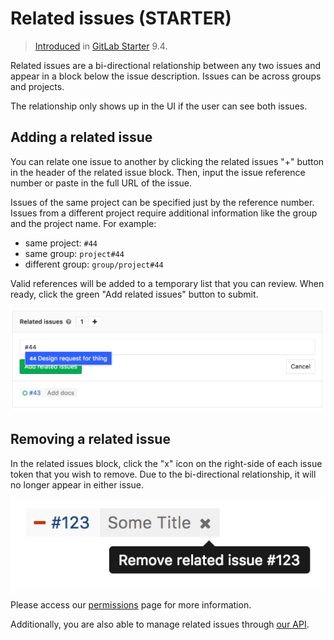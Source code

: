 # Related issues **(STARTER)**

> [Introduced](https://gitlab.com/gitlab-org/gitlab/-/merge_requests/1797) in [GitLab Starter](https://about.gitlab.com/pricing/) 9.4.

Related issues are a bi-directional relationship between any two issues
and appear in a block below the issue description. Issues can be across groups
and projects.

The relationship only shows up in the UI if the user can see both issues.

## Adding a related issue

You can relate one issue to another by clicking the related issues "+" button
in the header of the related issue block. Then, input the issue reference number
or paste in the full URL of the issue.

Issues of the same project can be specified just by the reference number.
Issues from a different project require additional information like the
group and the project name. For example:

- same project: `#44`
- same group: `project#44`
- different group: `group/project#44`

Valid references will be added to a temporary list that you can review.
When ready, click the green "Add related issues" button to submit.

![Adding a related issue](img/related_issues_add.png)

## Removing a related issue

In the related issues block, click the "x" icon on the right-side of each issue
token that you wish to remove. Due to the bi-directional relationship, it
will no longer appear in either issue.

![Removing a related issue](img/related_issues_remove.png)

Please access our [permissions](../../permissions.md) page for more information.

Additionally, you are also able to manage related issues through [our API](../../../api/issue_links.md).
